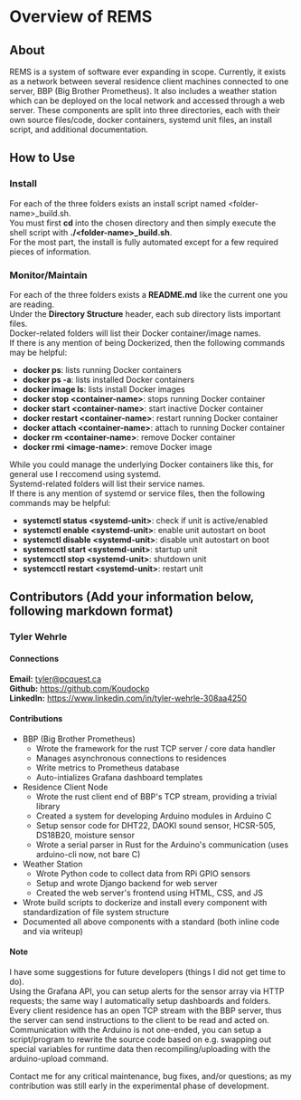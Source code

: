 # Overview of REMS 

## About
REMS is a system of software ever expanding in scope. Currently, it exists as a network between several residence client machines connected to one server, BBP (Big Brother Prometheus). It also includes a weather station which can be deployed on the local network and accessed through a web server. These components are split into three directories, each with their own source files/code, docker containers, systemd unit files, an install script, and additional documentation. 

## How to Use
### Install
For each of the three folders exists an install script named &lt;folder-name&gt;_build.sh.  
You must first **cd** into the chosen directory and then simply execute the shell script with **./&lt;folder-name&gt;_build.sh**.  
For the most part, the install is fully automated except for a few required pieces of information.  

### Monitor/Maintain
For each of the three folders exists a **README.md** like the current one you are reading.  
Under the **Directory Structure** header, each sub directory lists important files.  
Docker-related folders will list their Docker container/image names.  
If there is any mention of being Dockerized, then the following commands may be helpful:  
* **docker ps**: lists running Docker containers
* **docker ps -a**: lists installed Docker containers
* **docker image ls**: lists install Docker images
* **docker stop &lt;container-name&gt;**: stops running Docker container
* **docker start &lt;container-name&gt;**: start inactive Docker container
* **docker restart &lt;container-name&gt;**: restart running Docker container
* **docker attach &lt;container-name&gt;**: attach to running Docker container
* **docker rm &lt;container-name&gt;**: remove Docker container
* **docker rmi &lt;image-name&gt;**: remove Docker image

While you could manage the underlying Docker containers like this, for general use I reccomend using systemd.  
Systemd-related folders will list their service names.  
If there is any mention of systemd or service files, then the following commands may be helpful:  
* **systemctl status &lt;systemd-unit&gt;**: check if unit is active/enabled
* **systemctl enable &lt;systemd-unit&gt;**: enable unit autostart on boot
* **systemctl disable &lt;systemd-unit&gt;**: disable unit autostart on boot
* **systemcctl start &lt;systemd-unit&gt;**: startup unit
* **systemcctl stop &lt;systemd-unit&gt;**: shutdown unit
* **systemcctl restart &lt;systemd-unit&gt;**: restart unit

## Contributors (Add your information below, following markdown format)
### Tyler Wehrle
#### Connections
**Email:** tyler@pcquest.ca  
**Github:** https://github.com/Koudocko  
**LinkedIn:** https://www.linkedin.com/in/tyler-wehrle-308aa4250  

#### Contributions
* BBP (Big Brother Prometheus)
    * Wrote the framework for the rust TCP server / core data handler
    * Manages asynchronous connections to residences 
    * Write metrics to Prometheus database
    * Auto-intializes Grafana dashboard templates
* Residence Client Node
    * Wrote the rust client end of BBP's TCP stream, providing a trivial library
    * Created a system for developing Arduino modules in Arduino C
    * Setup sensor code for DHT22, DAOKI sound sensor, HCSR-505, DS18B20, moisture sensor
    * Wrote a serial parser in Rust for the Arduino's communication (uses arduino-cli now, not bare C)
* Weather Station
    * Wrote Python code to collect data from RPi GPIO sensors
    * Setup and wrote Django backend for web server
    * Created the web server's frontend using HTML, CSS, and JS 
* Wrote build scripts to dockerize and install every component with standardization of file system structure
* Documented all above components with a standard (both inline code and via writeup)

#### Note
I have some suggestions for future developers (things I did not get time to do).  
Using the Grafana API, you can setup alerts for the sensor array via HTTP requests; the same way I automatically setup dashboards and folders.  
Every client residence has an open TCP stream with the BBP server, thus the server can send instructions to the client to be read and acted on.  
Communication with the Arduino is not one-ended, you can setup a script/program to rewrite the source code based on e.g. swapping out special variables for runtime data then recompiling/uploading with the arduino-upload command.  

Contact me for any critical maintenance, bug fixes, and/or questions; as my contribution was still early in the experimental phase of development.
